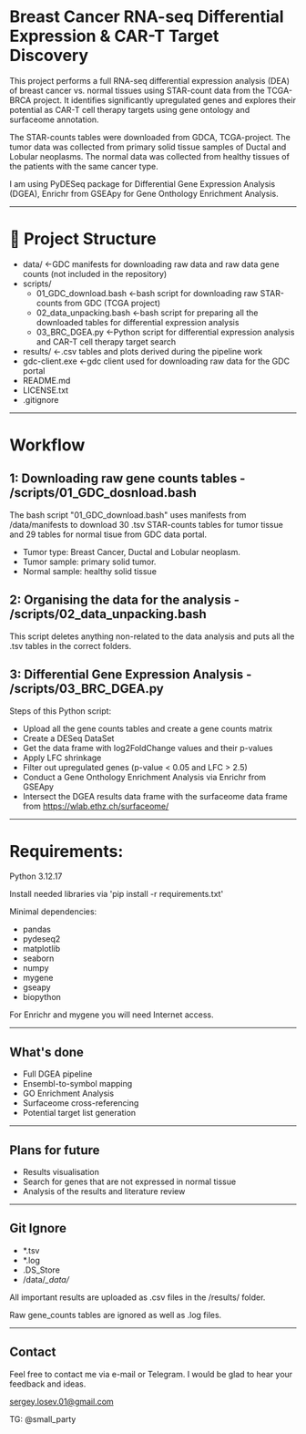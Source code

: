 # Breast Cancer RNA-seq Differential Expression & CAR-T Target Discovery

This project performs a full RNA-seq differential expression analysis (DEA) of breast cancer vs. normal tissues using STAR-count data from the TCGA-BRCA project. It identifies significantly upregulated genes and explores their potential as CAR-T cell therapy targets using gene ontology and surfaceome annotation.

The STAR-counts tables were downloaded from GDCA, TCGA-project. The tumor data was collected from primary solid tissue samples of Ductal and Lobular neoplasms. The normal data was collected from healthy tissues of the patients with the same cancer type.

I am using PyDESeq package for Differential Gene Expression Analysis (DGEA), Enrichr from GSEApy for Gene Onthology Enrichment Analysis. 

---

# 📁 Project Structure
- data/					<-GDC manifests for downloading raw data and raw data gene counts (not included in the repository)
- scripts/
  - 01_GDC_download.bash			<-bash script for downloading raw STAR-counts from GDC (TCGA project)
  - 02_data_unpacking.bash		<-bash script for preparing all the downloaded tables for differential expression analysis
  - 03_BRC_DGEA.py			<-Python script for differential expression analysis and CAR-T cell therapy target search
- results/					<-.csv tables and plots derived during the pipeline work
- gdc-client.exe				<-gdc client used for downloading raw data for the GDC portal
- README.md
- LICENSE.txt
- .gitignore

---

# Workflow
## **1: Downloading raw gene counts tables - /scripts/01_GDC_dosnload.bash**
The bash script "01_GDC_download.bash" uses manifests from /data/manifests to download 30 .tsv STAR-counts tables for tumor tissue and 29 tables for normal tisue from GDC data portal. 

- Tumor type: Breast Cancer, Ductal and Lobular neoplasm.
- Tumor sample: primary solid tumor.
- Normal sample: healthy solid tissue	

## **2: Organising the data for the analysis - /scripts/02_data_unpacking.bash**
This script deletes anything non-related to the data analysis and puts all the .tsv tables in the correct folders.

## **3: Differential Gene Expression Analysis - /scripts/03_BRC_DGEA.py**
Steps of this Python script:
- Upload all the gene counts tables and create a gene counts matrix
- Create a DESeq DataSet
- Get the data frame with log2FoldChange values and their p-values
- Apply LFC shrinkage
- Filter out upregulated genes (p-value < 0.05 and LFC > 2.5)
- Conduct a Gene Onthology Enrichment Analysis via Enrichr from GSEApy
- Intersect the DGEA results data frame with the surfaceome data frame from https://wlab.ethz.ch/surfaceome/


---

# Requirements:
Python 3.12.17

Install needed libraries via 'pip install -r requirements.txt'

Minimal dependencies:
- pandas
- pydeseq2
- matplotlib
- seaborn
- numpy
- mygene
- gseapy
- biopython

For Enrichr and mygene you will need Internet access.

---

## What's done
- Full DGEA pipeline
- Ensembl-to-symbol mapping
- GO Enrichment Analysis
- Surfaceome cross-referencing
- Potential target list generation

---

## Plans for future
- Results visualisation
- Search for genes that are not expressed in normal tissue
- Analysis of the results and literature review

---

## Git Ignore
- *.tsv
- *.log
- .DS_Store
- /data/*_data/*

All important results are uploaded as .csv files in the /results/ folder.

Raw gene_counts tables are ignored as well as .log files.

---
## Contact
Feel free to contact me via e-mail or Telegram. I would be glad to hear your feedback and ideas.

sergey.losev.01@gmail.com

TG: @small_party
